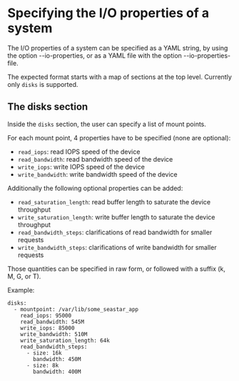 # Specifying the I/O properties of a system

The I/O properties of a system can be specified as a YAML string, by
using the option --io-properties, or as a YAML file with the option
--io-properties-file.

The expected format starts with a map of sections at the top level.
Currently only `disks` is supported.

## The disks section

Inside the `disks` section, the user can specify a list of mount points.

For each mount point, 4 properties have to be specified (none are
optional):

* `read_iops`: read IOPS speed of the device
* `read_bandwidth`: read bandwidth speed of the device
* `write_iops`: write IOPS speed of the device
* `write_bandwidth`: write bandwidth speed of the device


Additionally the following optional properties can be added:

* `read_saturation_length`: read buffer length to saturate the device throughput
* `write_saturation_length`: write buffer length to saturate the device throughput
* `read_bandwidth_steps`: clarifications of read bandwidth for smaller requests
* `write_bandwidth_steps`: clarifications of write bandwidth for smaller requests

Those quantities can be specified in raw form, or followed with a
suffix (k, M, G, or T).

Example:

```
disks:
  - mountpoint: /var/lib/some_seastar_app
    read_iops: 95000
    read_bandwidth: 545M
    write_iops: 85000
    write_bandwidth: 510M
    write_saturation_length: 64k
    read_bandwidth_steps:
      - size: 16k
        bandwidth: 450M
      - size: 8k
        bandwidth: 400M
```
